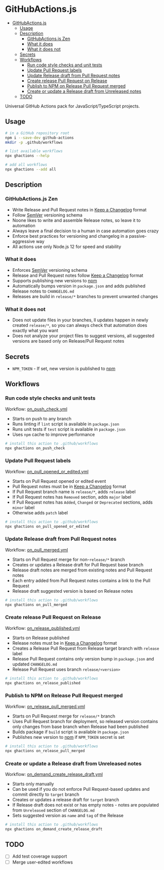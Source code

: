 # GitHubActions.js

- [GitHubActions.js](#githubactionsjs)
  - [Usage](#usage)
  - [Description](#description)
    - [GitHubActions.js Zen](#githubactionsjs-zen)
    - [What it does](#what-it-does)
    - [What it does not](#what-it-does-not)
  - [Secrets](#secrets)
  - [Workflows](#workflows)
    - [Run code style checks and unit tests](#run-code-style-checks-and-unit-tests)
    - [Update Pull Request labels](#update-pull-request-labels)
    - [Update Release draft from Pull Request notes](#update-release-draft-from-pull-request-notes)
    - [Create release Pull Request on Release](#create-release-pull-request-on-release)
    - [Publish to NPM on Release Pull Request merged](#publish-to-npm-on-release-pull-request-merged)
    - [Create or update a Release draft from Unreleased notes](#create-or-update-a-release-draft-from-unreleased-notes)
  - [TODO](#todo)

Universal GitHub Actions pack for JavaScript/TypeScript projects.

## Usage

```bash
# in a GitHub repository root
npm i --save-dev github-actions
mkdir -p .github/workflows

# list available workflows
npx ghactions --help

# add all workflows
npx ghactions --add all
```

## Description

### GitHubActions.js Zen

- Write Release and Pull Request notes in [Keep a Changelog](https://keepachangelog.com/en/1.0.0/) format
- Follow [SemVer](https://semver.org/) versioning schema
- Noone likes to write and assemble Release notes, so leave it to automation
- Always leave a final decision to a human in case automation goes crazy
- Enforce best practices for versioning and changelog in a passive-aggressive way
- All actions use only Node.js 12 for speed and stability

### What it does

- Enforces [SemVer](https://semver.org/) versioning schema
- Release and Pull Request notes follow [Keep a Changelog](https://keepachangelog.com/en/1.0.0/) format
- Supports publishing new versions to [npm](https://www.npmjs.com/)
- Automatically bumps version in `package.json` and adds published Release notes to `CHANGELOG.md`
- Releases are build in `release/*` branches to prevent unwanted changes 

### What it does not

- Does not update files in your branches, ll updates happen in newly created `release/*`,
  so you can always check that automation does exactly what you want
- Does not analyze your project files to suggest versions, all suggested versions are based
  only on Release/Pull Request notes

## Secrets

- `NPM_TOKEN` - If set, new version is published to [npm](https://www.npmjs.com/)

## Workflows

### Run code style checks and unit tests

Workflow: [on_push_check.yml](workflows/on_push_check.yml)

- Starts on push to any branch
- Runs linting if `lint` script is available in `package.json`
- Runs unit tests if `test` script is available in `package.json`
- Uses `npm` cache to improve performance

```bash
# install this action to .github/workflows
npx ghactions on_push_check
```

### Update Pull Request labels

Workflow: [on_pull_opened_or_edited.yml](./workflows/on_pull_opened_or_edited.yml)

- Starts on Pull Request opened or edited event
- Pull Request notes must be in [Keep a Changelog](https://keepachangelog.com/en/1.0.0/) format
- If Pull Request branch name is `release/*`, adds `release` label
- If Pull Request notes has `Removed` section, adds `major` label
- If Pull Request notes has `Added`, `Changed` or `Deprecated` sections, adds `minor` label
- Otherwise adds `patch` label

```bash
# install this action to .github/workflows
npx ghactions on_pull_opened_or_edited
```

### Update Release draft from Pull Request notes

Workflow: [on_pull_merged.yml](./workflows/on_pull_merged.yml)

- Starts on Pull Request merge for non-`release/*` branch
- Creates or updates a Release draft for Pull Request base branch
- Release draft notes are merged from existing notes and Pull Request notes
- Each entry added from Pull Request notes contains a link to the Pull Request 
- Release draft suggested version is based on Release notes

```bash
# install this action to .github/workflows
npx ghactions on_pull_merged
```

### Create release Pull Request on Release

Workflow: [on_release_published.yml](./workflows/on_release_published.yml)

- Starts on Release published
- Release notes must be in [Keep a Changelog](https://keepachangelog.com/en/1.0.0/) format
- Creates a Release Pull Request from Release target branch with `release` label
- Release Pull Request contains only version bump in `package.json` and updated `CHANGELOG.md`
- Release Pull Request uses branch `release/<version>`

```bash
# install this action to .github/workflows
npx ghactions on_release_published
```

### Publish to NPM on Release Pull Request merged

Workflow: [on_release_pull_merged.yml](./workflows/on_release_pull_merged.yml)

- Starts on Pull Request merge for `release/*` branch
- Uses Pull Request branch for deployment, so released version contains only changes
  from base branch when Release had been published
- Builds package if `build` script is available in `package.json`
- Publishes new version to [npm](https://www.npmjs.com/) if `NPM_TOKEN` secret is set

```bash
# install this action to .github/workflows
npx ghactions on_release_pull_merged
```

### Create or update a Release draft from Unreleased notes

Workflow: [on_demand_create_release_draft.yml](./workflows/on_demand_create_release_draft.yml)

- Starts only manually
- Can be used if you do not enforce Pull Request-based updates and commit directly to `target` branch
- Creates or updates a release draft for `target` branch
- If Release draft does not exist or has empty notes - notes are populated from `Unreleased` section of `CHANGELOG.md`
- Sets suggested version as `name` and `tag` of the Release


```bash
# install this action to .github/workflows
npx ghactions on_demand_create_release_draft
```

## TODO

- [ ] Add test coverage support
- [ ] Merge user-edited workflows
